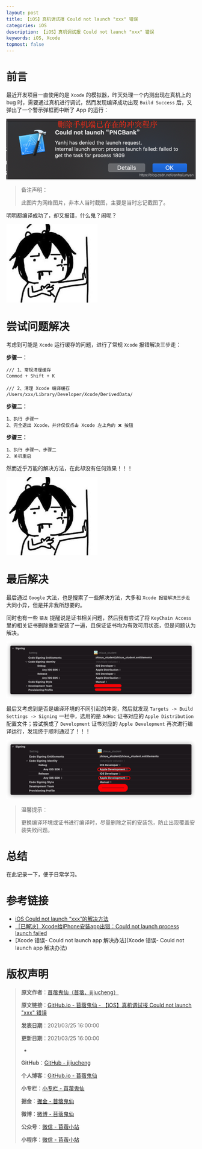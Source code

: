 ```yaml
---
layout: post
title: 【iOS】真机调试报 Could not launch "xxx" 错误
categories: iOS
description: 【iOS】真机调试报 Could not launch "xxx" 错误
keywords: iOS, Xcode
topmost: false
---
```


# 前言

最近开发项目一直使用的是 `Xcode` 的模拟器，昨天处理一个内测出现在真机上的 bug 时，需要通过真机进行调试，然而发现编译成功出现 `Build Success` 后，又弹出了一个警示弹框而中断了 App 的运行：

![Could not launch "xxx"](/images/iOS/2021-03-25-Xcode-Could-not-launch-01.png)

> 备注声明：
> 
> 此图片为网络图片，非本人当时截图，主要是当时忘记截图了。

明明都编译成功了，却又报错，什么鬼？闹呢？

![内心崩溃](/images/Emoji/Emoji-hematemesis.png)

# 尝试问题解决

考虑到可能是 `Xcode` 运行缓存的问题，进行了常规 `Xcode` 报错解决三步走：

**步骤一：**

```
/// 1、常规清理缓存
Commod + Shift + K 

/// 2、清理 Xcode 编译缓存
/Users/xxx/Library/Developer/Xcode/DerivedData/
```

**步骤二：**

```
1、执行 步骤一
2、完全退出 Xcode，并非仅仅点击 Xcode 左上角的 ❌ 按钮
```

**步骤三：**

```
1、执行 步骤一、步骤二
2、关机重启
```

然而近乎万能的解决方法，在此却没有任何效果！！！

![吐血](/images/Emoji/Emoji-hematemesis.png)

# 最后解决

最后通过 `Google` 大法，也是搜索了一些解决方法，大多和 `Xcode 报错解决三步走` 大同小异，但是并非我所想要的。

同时也有一些 `猿友` 提醒说是证书相关问题，然后我有尝试了将 `KeyChain Access` 里的相关证书删除重新安装了一遍，且保证证书均为有效可用状态，但是问题认为解决。

![编译失败](/images/iOS/2021-03-25-Xcode-Could-not-launch-02.png)

最后又考虑到是否是编译环境的不同引起的冲突，然后就发现 `Targets -> Build Settings -> Signing` 一栏中，选用的是 `AdHoc` 证书对应的 `Apple Distribution` 配置文件；尝试换成了 `Development` 证书对应的 `Apple Development` 再次进行编译运行，发现终于顺利通过了！！！

![编译成功](/images/iOS/2021-03-25-Xcode-Could-not-launch-03.png)

> 温馨提示：
> 
> 更换编译环境或证书进行编译时，尽量删除之前的安装包，防止出现覆盖安装失败问题。

# 总结

在此记录一下，便于日常学习。

# 参考链接

- [iOS Could not launch “xxx”的解决方法](https://blog.csdn.net/jia611/article/details/51872463)
- [［已解决］Xcode给iPhone安装app出错：Could not launch process launch failed](https://www.crifan.com/xcode_iphone_install_app_failed_could_not_launch_process/)
- [Xcode 错误- Could not launch app 解决办法](Xcode 错误- Could not launch app 解决办法)

# 版权声明

> **原文作者**：[苜蓿鬼仙（苜蓿、jijiucheng）](https://jijiucheng.github.io/)
> 
> **原文链接**：[GitHub.io - 苜蓿鬼仙 - 【iOS】真机调试报 Could not launch "xxx" 错误](https://jijiucheng.github.io/2021/03/25/Xcode-Could-not-launch/)
> 
> **发表日期**：2021/03/25 16:00:00
> 
> **更新日期**：2021/03/25 16:00:00
> 
> -
> 
> **GitHub**：[GitHub - jijiucheng](https://github.com/jijiucheng)
> 
> **个人博客**：[GitHub.io - 苜蓿鬼仙](https://jijiucheng.github.io)
> 
> **小专栏**：[小专栏 - 苜蓿鬼仙](https://xiaozhuanlan.com/u/6667468960)
> 
> **掘金**：[掘金 - 苜蓿鬼仙](https://juejin.im/user/5a31e95c51882533d023137d)
> 
> **微博**：[微博 - 苜蓿鬼仙](https://weibo.com/u/1585459545)
> 
> **公众号**：[微信 - 苜蓿小站](#)
> 
> **小程序**：[微信 - 苜蓿小站](#)


